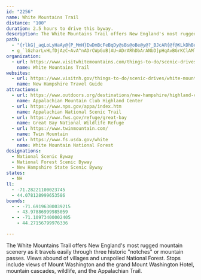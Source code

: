 ```yaml
---
id: "2256"
name: White Mountains Trail
distance: "100"
duration: 2.5 hours to drive this byway.
description: The White Mountains Trail offers New England's most rugged mountain scenery as it travels easily through three historic "notches" or mountain passes. Views abound of villages and unspoiled National Forest.  Stops include views of Mount Washington and the grand Mount Washington Hotel, mountain cascades, wildlife, and the Appalachian Trail.
path:
  - "{rlkG|_aqLoLyHaAy@{P_MmH}EwDmBcFeBqDy@sBs@oBe@y@?_BJcAR{@f@KLkDhBuA`@eBRkA?mAKeBa@qIyDgEu@yBBcAPmCbAuA`AmD`DeCvAiMnFmStHcCRsCScYqHsCQgERmVlHcWlIgAh@eDv@iQfFiQdGqDbAqHvBsr@|PoNxFcD~C{B?}B?}@?_C?mB?qA?gA?}B?m@?Y?o@?}A?gB?_E?yChEiKdEcB?aBfEaB?{DhE}EdEkB?u@bAoA|CsAdEyBdGyBbEaG~MsB|DaJ~LcGzFgAx@uAp@uLfDmGzA}AV}He@uIy@eCk@iBs@yDmBmAu@m@k@kDaGkBkBoByAs@_@y@KyA?s@FiCt@eB~@iMtIiEfDqVhVoHzHsC~BmAr@{Bx@yXxFg[`HgGdA{MzCaEpA_B`AyBrBmAjByB|DqTva@sD`KuBdFiBrCyBnC}CxE}CzFu@fB_@bCGz@HfAXvAlAjD^rAr@nEF~CAhHDvBN|Dx@lMHdGX|MNvChA`IdA|EvBjG`A~BtT``@d@pAt@zCzG~_@x@lCpApC`BlBhA~@hCjA`C^pKEtCX`]|IbLlD~Dx@x@XxAdApBxB~A|B`FbIZx@|@dD~@hFnAjKdAhHh@~DX`ENrKh@pLfHdo@^nE~@vTbAlQx@pRr@nHtAxKB~ASdEBlBfDzh@`AjUh@zGvCnSRlBdAbTdAlPlAhY?pOn@vW?rDSlHGfJ@fDHdBhBbR`Lh|@lBnK`HpZX~BDrBIjAa@rBwB`Gs@lA_BzEyB~ImEnRcAhF}A~FeAnF_@|CSbD?~EH~FX~Br@hDbE|NZvCRfHx@bM@xEo@bU?vBHtDh@zHRxFSrBcFvS}AtD_E~GmChLwA|B_DlBqIzD{FlDcE`E{LxPyD`D}Ax@eEpAug@|IiEJmE[aIiB{N{DyKaCiGeBqEm@eE@_C^oJ~CkCr@_RrCoCV_b@TcDPo@LgBh@iAt@}SlRyAbB{@v@aAr@gBz@{FnBmCn@eC^mBH{GC}O_B}A?mBJcC`AiA|@aMnLoIdHo@^cCn@}l@dHyFl@qDFyBYmCy@{J{GsCeBcBm@uAS}CDcATo`@`RcMrFkBrAeAjAmBzDcDzH_BrG_@tC_@rHM`M_@xD}A~EyLdWmAlFSpAy@tJq@fGaEbT}@~Cy@`BuAdBs@n@cDxAqKj@wCdAyAdAsF`FkIbIwFhEeEfBwHbCi@ZyA`AuE~DoSfKmTbNyDxAwHhBiOdCoBEkDYwAa@g@_@iQoI_Aq@kAkAm@_AkCmCyBaAeBWwBGeBTmJlDuHhBwEEyAZWRqBvDeDtDaDjCaDjAuAr@cEhGwB~BoD`DcAh@oALaBWeCeA_BMsAPuAx@}@lAyA`DqAvB_FhGsTtWgEfDmAr@uCpAup@xUwElCeDrCs^pe@iR~\\_CxEmF`J}B`FeJlPo@z@yEnLaIhXsBjFgDhGmD~EsElEmFtDwTnMyCjCsA~AkBrCsAdC}BnFqWfp@_CrGeAlE]zB[dE?lHrE|d@nB`NlQ~iAt@rGHrCOtDObAy@`DqAnCkC~DcCfEcBdD_AdCoIr^qAxG}AfMoDrPu@jEWdDCrCRhERxAfNno@x@vENhBCrCOdD_ArFk@fIDfIElEY`DY~Be@rBqF|RbDrBvA~AtAdDl@dCn@fGd@vGj@`N`C~a@rCbp@~@tO|D`y@n@fFn@tCbBvEhAtBdp@t~@bEhFrPlQvB`DxAzDp@dE|Elh@pHto@zFzi@v@xJpOn~Ad@zGhAd]DxCEzDIdBg@hE[dBkBzGSbBCbBHdBd@fE\\dEn@bRP~Ab@`Bh@|Ax@rApClCz@lAv@vArIlRnBhDfAhAnAbAdNhJhAfA|@pAfGlNb[pu@pBjD`AlAvCfClDfBzAb@rD`@xA?xD_@~SaEtAKvDFzA\\|Aj@pZnO|C`CbAlAhBlDhAzDhCnQb@~Aj@xAr@vA~@lAhAdArAx@xAf@|AVtA@rAK~A[xAq@pA{@nA}AtDoFpAqAnAy@~@_@`Eu@pMiBtICt@HxAn@vEbDnA\\rANxBIpF_Br@]dREjNVfEf@|DpAhDrBvClC`AlAtZje@bCfDlAlAtAbArAf@~APvBIhDiAxGyEnDmBrMmEvAw@hAgAd@w@|AgDhD}MhAkC|B_D`JoGtAeBlA{BrEgOrAyCbAmAnAaAxAq@bB]bBAnTXpEd@vJdD|DfA~`@bH~Ad@dMdFbEt@pH^bEv@tDxApAz@lA~@nCxCbDrCrAx@xAj@`BZdBHbBKbB_@xAq@p[ySxAk@bB]dBObB?bBJ`BZlMpEhE`@pHXlAPpMRhKd@fLRxe@_@bBJbB^xAf@fHdDjLlB|GSlBFzOdCfBLrE@bV_@vEDbLv@pEp@jEz@dKfCb\\lKbEx@lH`@tk@a@hEDfE`@`H~AtUxJ`ElAx@FlD?jFaAnBs@dB_Ar@k@xBuC|I_KpBsAlDmEfLuL|C_CnDiBzDqAhEw@fEUz`A}@~CMbQGlEQlEe@fEq@hD?dAVtElETJx@Jx@Qd@Y|CmENW"
  - g_`lGzharLvHLfDjAzC~AvA^nADrCWpGoB|AU~ADrARhDbArANbD]pHqAvBGrKClAMlFeDj@{@zDgMtAyCvC_FfCcLz@eBxAaAlBWxBB|E`DxBdAbAFvASxAy@hFmGbByAnASvAJpAl@h@fAl@dBr@rFz@tArAp@zElA~APjPk@tDmApA?n@Td@v@l@xAJrAWfDcBrIeB~Fa@fBY`EOdE@`BVxBh@lEpAtHFjA}A|JeAbFmBlGaAtE]~D?fAh@fDZ`Ax@pA|@r@^VhA^rAz@rA~C`@tCr@rDTlDAnCSpDyCfPaDtLUpCErBJzAvAlJbAnEnE~M~AtJl@xAt@x@fFlD|@`A~@bCn@~Bh@x@hAx@|BhAdAjBpArE~BrEt@`C?~AQdCCzAFdA\dAb@t@n@j@t@Vr@@r@Mx@k@nAmArBmAdCy@zEyBlCQ|ASdBk@lDaB~Cq@tHPhAW~B{AlCaEbAc@bDPdBQvAa@`B?~I`Bx@GlG}BjHoBlK_CbAEtNlEhBPfF?vDJrGl@lD@lHSpCDlOuA~B@pBLvCv@nBz@jFfDpJT|Ff@nAz@h@|@rA`GPzAb@pL^zBh@jBh@fAlBzBbBx@|HdB
organization:
  - url: https://www.visitwhitemountains.com/things-to-do/scenic-drives/the-white-mountains-trail/
    name: White Mountains Trail
websites:
  - url: https://www.visitnh.gov/things-to-do/scenic-drives/white-mountains
    name: New Hampshire Travel Guide
attractions:
  - url: https://www.outdoors.org/destinations/new-hampshire/highland-center/
    name: Appalachian Mountain Club Highland Center
  - url: https://www.nps.gov/appa/index.htm
    name: Appalachian National Scenic Trail
  - url: https://www.fws.gov/refuge/great-bay
    name: Great Bay National Wildlife Refuge
  - url: https://www.twinmountain.com/
    name: Twin Mountain
  - url: https://www.fs.usda.gov/white
    name: White Mountain National Forest
designations:
  - National Scenic Byway
  - National Forest Scenic Byway
  - New Hampshire State Scenic Byway
states:
  - NH
ll:
  - -71.28221100023745
  - 44.078128999653586
bounds:
  - - -71.69196300039215
    - 43.97886999985059
  - - -71.10973400002405
    - 44.27156799976336

---
```


The White Mountains Trail offers New England's most rugged mountain scenery as it travels easily through three historic "notches" or mountain passes. Views abound of villages and unspoiled National Forest.  Stops include views of Mount Washington and the grand Mount Washington Hotel, mountain cascades, wildlife, and the Appalachian Trail.
